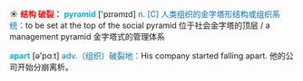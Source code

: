 ☀ <font color="red">**结构 破裂：**</font>
<font color="sky blue">**pyramid**</font> ['pɪrəmɪd] 
<font color="#0070c0">n. [C] 人类组织的金字塔形结构或组织系统：</font>to be set at the top of the social pyramid 位于社会金字塔的顶层 / a management pyramid 金字塔式的管理体系

<font color="sky blue">**apart**</font> [ə'pɑːt] 
<font color="#0070c0">adv.（组织）破裂地：</font>His company started falling apart. 他的公司开始分崩离析。

